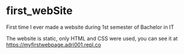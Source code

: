 # first_webSite

First time I ever made a website during 1st semester of Bachelor in IT

The website is static, only HTML and CSS were used, you can see it at https://myfirstwebpage.adri001.repl.co
